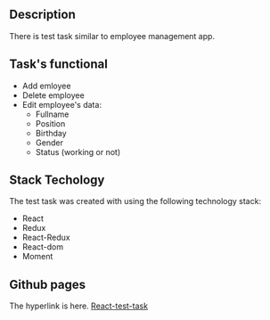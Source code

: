 ## Description
There is test task similar to employee management app.

## Task's functional
- Add emloyee
- Delete employee
- Edit employee's data:
  - Fullname
  - Position
  - Birthday
  - Gender
  - Status (working or not)

## Stack Techology
The test task was created with using the following technology stack:
- React
- Redux
- React-Redux
- React-dom
- Moment

## Github pages
The hyperlink is here.
[React-test-task](https://leko13st.github.io/react-test-task)
